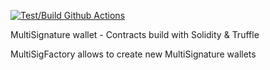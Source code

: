 
[![Test/Build Github Actions](https://github.com/CyrilCartoux/Solidity_MultiSig_wallet/actions/workflows/main.yml/badge.svg)](https://github.com/CyrilCartoux/Solidity_MultiSig_wallet/actions/workflows/main.yml)

MultiSignature wallet - Contracts build with Solidity & Truffle 

MultiSigFactory allows to create new MultiSignature wallets 